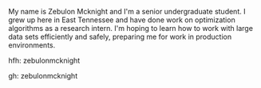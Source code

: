 My name is Zebulon Mcknight and I'm a senior undergraduate student. I grew up here 
in East Tennessee and have done work on optimization algorithms as a research intern. 
I'm hoping to learn how to work with large data sets efficiently and safely, preparing me
for work in production environments. 

hfh: zebulonmcknight 

gh: zebulonmcknight
